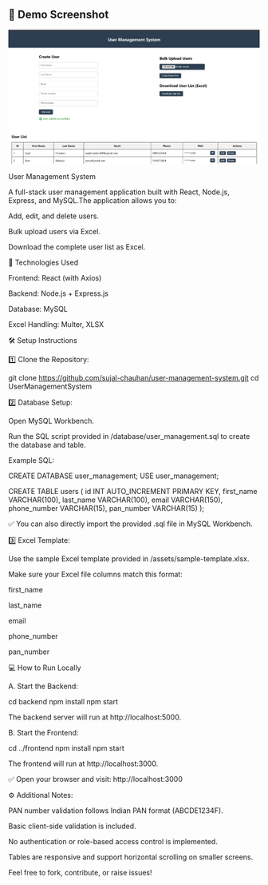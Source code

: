 ## 📸 Demo Screenshot

![Demo Screenshot](assets/home1.png)


User Management System

A full-stack user management application built with React, Node.js, Express, and MySQL.The application allows you to:

Add, edit, and delete users.

Bulk upload users via Excel.

Download the complete user list as Excel.

🚀 Technologies Used

Frontend: React (with Axios)

Backend: Node.js + Express.js

Database: MySQL

Excel Handling: Multer, XLSX

🛠 Setup Instructions

1️⃣ Clone the Repository:

git clone https://github.com/sujal-chauhan/user-management-system.git
cd UserManagementSystem

2️⃣ Database Setup:

Open MySQL Workbench.

Run the SQL script provided in /database/user_management.sql to create the database and table.

Example SQL:

CREATE DATABASE user_management;
USE user_management;

CREATE TABLE users (
  id INT AUTO_INCREMENT PRIMARY KEY,
  first_name VARCHAR(100),
  last_name VARCHAR(100),
  email VARCHAR(150),
  phone_number VARCHAR(15),
  pan_number VARCHAR(15)
);

✅ You can also directly import the provided .sql file in MySQL Workbench.

3️⃣ Excel Template:

Use the sample Excel template provided in /assets/sample-template.xlsx.

Make sure your Excel file columns match this format:

first_name

last_name

email

phone_number

pan_number

💻 How to Run Locally

A. Start the Backend:

cd backend
npm install
npm start

The backend server will run at http://localhost:5000.

B. Start the Frontend:

cd ../frontend
npm install
npm start

The frontend will run at http://localhost:3000.

✅ Open your browser and visit:
http://localhost:3000

⚙️ Additional Notes:

PAN number validation follows Indian PAN format (ABCDE1234F).

Basic client-side validation is included.

No authentication or role-based access control is implemented.

Tables are responsive and support horizontal scrolling on smaller screens.

Feel free to fork, contribute, or raise issues!

